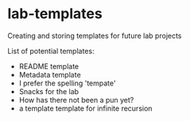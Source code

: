 # lab-templates
Creating and storing templates for future lab projects

List of potential templates:

- README template
- Metadata template
- I prefer the spelling 'tempate'
- Snacks for the lab
- How has there not been a pun yet?
- a template template for infinite recursion